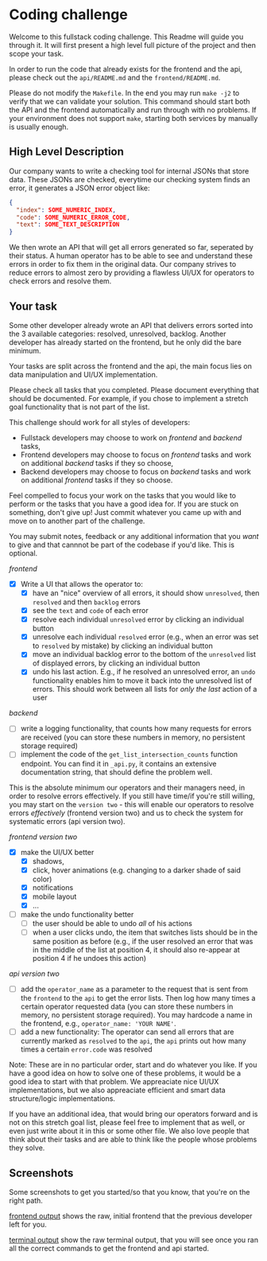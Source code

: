 # Coding challenge

Welcome to this fullstack coding challenge. This Readme will guide you through it. It will first present a high level full picture of the project and then scope your task.

In order to run the code that already exists for the frontend and the api, please check out the `api/README.md` and the `frontend/README.md`.

Please do not modify the `Makefile`. In the end you may run `make -j2` to verify that we can validate your solution. This command should start both the API and the frontend automatically and run through with no problems. If your environment does not support `make`, starting both services by manually is usually enough.

## High Level Description

Our company wants to write a checking tool for internal JSONs that store data. These JSONs are checked, everytime our checking system finds an error, it generates a JSON error object like:

```json
{
  "index": SOME_NUMERIC_INDEX,
  "code": SOME_NUMERIC_ERROR_CODE,
  "text": SOME_TEXT_DESCRIPTION
}
```

We then wrote an API that will get all errors generated so far, seperated by their status. A human operator has to be able to see and understand these errors in order to fix them in the original data. Our company strives to reduce errors to almost zero by providing a flawless UI/UX for operators to check errors and resolve them.

## Your task

Some other developer already wrote an API that delivers errors sorted into the 3 available categories: resolved, unresolved, backlog. Another developer has already started on the frontend, but he only did the bare minimum.

Your tasks are split across the frontend and the api, the main focus lies on data manipulation and UI/UX implementation.

Please check all tasks that you completed. Please document everything that should be documented. For example, if you chose to implement a stretch goal functionality that is not part of the list.

This challenge should work for all styles of developers:

- Fullstack developers may choose to work on _frontend_ and _backend_ tasks,
- Frontend developers may choose to focus on _frontend_ tasks and work on additional _backend_ tasks if they so choose,
- Backend developers may choose to focus on _backend_ tasks and work on additional _frontend_ tasks if they so choose.

Feel compelled to focus your work on the tasks that you would like to perform or the tasks that you have a good idea for. If you are stuck on something, don't give up! Just commit whatever you came up with and move on to another part of the challenge.

You may submit notes, feedback or any additional information that you _want_ to give and that cannnot be part of the codebase if you'd like. This is optional.

_frontend_

- [x] Write a UI that allows the operator to:
  - [x] have an "nice" overview of all errors, it should show `unresolved`, then `resolved` and then `backlog` errors
  - [x] see the `text` and `code` of each error
  - [x] resolve each individual `unresolved` error by clicking an individual button
  - [x] unresolve each individual `resolved` error (e.g., when an error was set to `resolved` by mistake) by clicking an individual button
  - [x] move an individual backlog error to the bottom of the `unresolved` list of displayed errors, by clicking an individual button
  - [x] undo his last action. E.g., if he resolved an unresolved error, an `undo` functionality enables him to move it back into the unresolved list of errors. This should work between all lists for _only the last_ action of a user

_backend_

- [ ] write a logging functionality, that counts how many requests for errors are received (you can store these numbers in memory, no persistent storage required)
- [ ] implement the code of the `get_list_intersection_counts` function endpoint. You can find it in `_api.py`, it contains an extensive documentation string, that should define the problem well.

This is the absolute minimum our operators and their managers need, in order to resolve errors effectively. If you still have time/if you're still willing, you may start on the `version two` - this will enable our operators to resolve errors _effectively_ (frontend version two) and us to check the system for systematic errors (api version two).

_frontend version two_

- [x] make the UI/UX better
  - [x] shadows,
  - [x] click, hover animations (e.g. changing to a darker shade of said color)
  - [x] notifications
  - [x] mobile layout
  - [x] ...
- [ ] make the undo functionality better
  - [ ] the user should be able to undo _all_ of his actions
  - [ ] when a user clicks undo, the item that switches lists should be in the same position as before (e.g., if the user resolved an error that was in the middle of the list at position 4, it should also re-appear at position 4 if he undoes this action)

_api version two_

- [ ] add the `operator_name` as a parameter to the request that is sent from the `frontend` to the `api` to get the error lists. Then log how many times a certain operator requested data (you can store these numbers in memory, no persistent storage required). You may hardcode a name in the frontend, e.g., `operator_name: 'YOUR NAME'`.
- [ ] add a new functionality: The operator can send all errors that are currently marked as `resolved` to the `api`, the `api` prints out how many times a certain `error.code` was resolved

Note: These are in no particular order, start and do whatever you like. If you have a good idea on how to solve one of these problems, it would be a good idea to start with that problem. We appreaciate nice UI/UX implementations, but we also appreaciate efficient and smart data structure/logic implementations.

If you have an additional idea, that would bring our operators forward and is not on this stretch goal list, please feel free to implement that as well, or even just write about it in this or some other file. We also love people that think about their tasks and are able to think like the people whose problems they solve.

## Screenshots

Some screenshots to get you started/so that you know, that you're on the right path.

[frontend output](./screenshots/start_frontend_output.png) shows the raw, initial frontend that the previous developer left for you.

[terminal output](./screenshots/start_terminal_output.png) show the raw terminal output, that you will see once you ran all the correct commands to get the frontend and api started.
